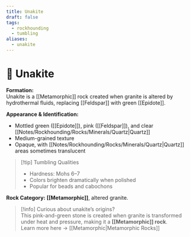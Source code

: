 ```yaml
---
title: Unakite
draft: false
tags:
  - rockhounding
  - tumbling
aliases:
  - unakite
---
```

# 💚 Unakite

**Formation:**  
Unakite is a [[Metamorphic]] rock created when granite is altered by hydrothermal fluids, replacing [[Feldspar]] with green [[Epidote]].  

**Appearance & Identification:**  
- Mottled green ([[Epidote]]), pink ([[Feldspar]]), and clear [[Notes/Rockhounding/Rocks/Minerals/Quartz|Quartz]]  
- Medium-grained texture  
- Opaque, with [[Notes/Rockhounding/Rocks/Minerals/Quartz|Quartz]] areas sometimes translucent  

> [!tip] Tumbling Qualities  
> - Hardness: Mohs 6–7  
> - Colors brighten dramatically when polished  
> - Popular for beads and cabochons  

**Rock Category:** **[[Metamorphic]]**, altered granite.

> [!info] Curious about unakite’s origins?  
> This pink-and-green stone is created when granite is transformed under heat and pressure, making it a **[[Metamorphic]] rock**.  
> Learn more here → [[Metamorphic|Metamorphic Rocks]]
